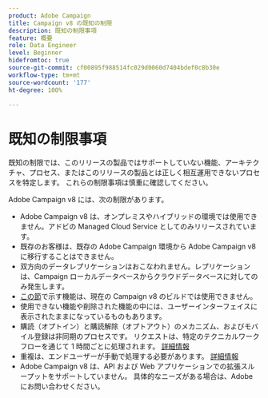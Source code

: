 ```yaml
---
product: Adobe Campaign
title: Campaign v8 の既知の制限
description: 既知の制限事項
feature: 概要
role: Data Engineer
level: Beginner
hidefromtoc: true
source-git-commit: cf00895f988514fc029d0060d7404bdef0c8b30e
workflow-type: tm+mt
source-wordcount: '177'
ht-degree: 100%

---
```


# 既知の制限事項

既知の制限では、このリリースの製品ではサポートしていない機能、アーキテクチャ、プロセス、またはこのリリースの製品とは正しく相互運用できないプロセスを特定します。 これらの制限事項は慎重に確認してください。

Adobe Campaign v8 には、次の制限があります。

* Adobe Campaign v8 は、オンプレミスやハイブリッドの環境では使用できません。アドビの Managed Cloud Service としてのみリリースされています。
* 既存のお客様は、既存の Adobe Campaign 環境から Adobe Campaign v8 に移行することはできません。
* 双方向のデータレプリケーションはおこなわれません。レプリケーションは、Campaign ローカルデータベースからクラウドデータベースに対してのみ発生します。
* [この節](capability-matrix.md#gs-unavailable-features)で示す機能は、現在の Campaign v8 のビルドでは使用できません。
* 使用できない機能や削除された機能の中には、ユーザーインターフェイスに表示されたままになっているものもあります。
* 購読（オプトイン）と購読解除（オプトアウト）のメカニズム、およびモバイル登録は非同期のプロセスです。 リクエストは、特定のテクニカルワークフローを通じて 1 時間ごとに処理されます。 [詳細情報](../config/replication.md#tech-wf)
* 重複は、エンドユーザーが手動で処理する必要があります。 [詳細情報](../dev/keys.md)
* Adobe Campaign v8 は、API および Web アプリケーションでの拡張スループットをサポートしていません。 具体的なニーズがある場合は、Adobe にお問い合わせください。



